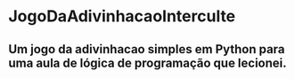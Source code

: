 # JogoDaAdivinhacaoInterculte
## Um jogo da adivinhacao simples em Python para uma aula de lógica de programação que lecionei.
